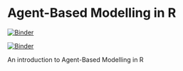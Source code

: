 # Agent-Based Modelling in R

[![Binder](https://mybinder.org/badge_logo.svg)](https://mybinder.org/v2/gh/marcosmolla/ABM-in-R/master?urlpath=https%3A%2F%2Fgithub.com%2Fmarcosmolla%2FABM-in-R%2Fblob%2Fmaster%2FABM_in_SoS.ipynb)

[![Binder](https://mybinder.org/badge_logo.svg)](https://mybinder.org/v2/gh/marcosmolla/ABM-in-R/master)

An introduction to Agent-Based Modelling in R




